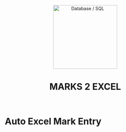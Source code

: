 <p align="center">
<img src="https://img.icons8.com/officel/384/null/import-csv.png" title = "Database / SQL" height='200'></p>

<h1 align="center"> MARKS 2 EXCEL </h1>

<!-- ---------------------------------------------------  -->

<br>

# Auto Excel Mark Entry

<!-- 
#### This is not exactly an automated data entry software, but it is a telegram bot linked application to make (pre-customized) Excel sheet out of Mark sheet (uploaded as PDF)

<br>

Click the drop down to see contents
<details>
<summary> Contents </summary>

### Click any heading below to go to it

[Working of the App](#Working-of-the-App)

[Why not a `WhatsApp Bot`?](#why-not-a-whatsapp-bot)


[More Detailed Working](#More-Detailed-Working)

[Vishnuprasad KG](https://github.com/VISHNUPRASAD-K-G)


</details>

<br>

---

## Working of the App

* User starts the telegram bot (`bot_name`) → click or tpye `/start`
* User sends the `PDF file` having front pages of Stundent's Marksheet
* User waits to receive the `CSV file` containing students name, marks entered in respective columns 


<br>

---

## Why not a `WhatsApp Bot`?

WhatsApp also has good features of BOTS. But if we need to build a bot we need:

* A separate mobile number to start WhatsApp Business account
* WhatsApp Business API is paid
* Lack of functionalities & developer support
* Centralized, owned by Meta Platforms (Facebook)

<br>

---

-->